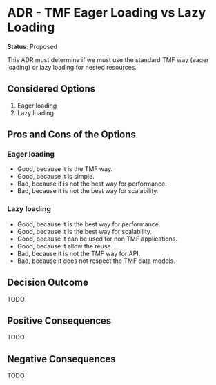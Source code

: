 # ADR - TMF Eager Loading vs Lazy Loading

**Status**: Proposed

This ADR must determine if we must use the standard TMF way (eager loading)
or lazy loading for nested resources.

## Considered Options

1. Eager loading
2. Lazy loading

## Pros and Cons of the Options

### Eager loading

* Good, because it is the TMF way.
* Good, because it is simple.
* Bad, because it is not the best way for performance.
* Bad, because it is not the best way for scalability.

### Lazy loading

* Good, because it is the best way for performance.
* Good, because it is the best way for scalability.
* Good, because it can be used for non TMF applications.
* Good, because it allow the reuse.
* Bad, because it is not the TMF way for API.
* Bad, because it does not respect the TMF data models.

## Decision Outcome

TODO

## Positive Consequences

TODO

## Negative Consequences

TODO
